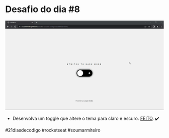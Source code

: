 # Desafio do dia #8

![Imagem do projeto](./image/Desafio-8.gif)

+ Desenvolva um toggle que altere o tema para claro e escuro.   <a href="https://lucyanovidio.github.io/desafio-21-dias-codigo-rocketseat/dia-8">FEITO</a>. ✔️

#21diasdecodigo #rocketseat #soumarmiteiro
